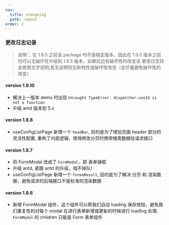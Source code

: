 ```yaml
---
nav:
  title: changelog
  path: /about
order: 2
---
```


### 更改日志记录

> 说明： 在 1.8.5 之前该 package 均不是稳定版本，因此在 1.0.0 版本之前均可以无破坏性升级到 1.8.5 版本，如果后边有破坏性的改变该 更改日志将会使用文字说明,若无说明则无新特性或破坏性改变（会尽量避免破坏性的改变）

#### version 1.8.10

- 解决上一版本 demo 时出现 `Uncaught TypeError: dispatcher.useId is not a function`
- 升级 antd 版本到 5.x

#### version 1.8.8

- useConfigListPage 新增一个 `headBar`, 目的是为了增加页面 header 部分的灵活性配置, 重构了内部逻辑，使得修改分页时携带搜索数据给请求接口

#### version 1.8.7

- 将 FormModal 改成了 `FormModal`，即 表单弹框
- 升级 antd, 紧跟 antd 的升级，咱不掉队!
- useConfigListPage 新增一个 `formaResult`, 目的是为了解决 分页 和 渲染数据，避免请求的后端接口不是标准的渲染数据

#### version 1.8.6

- 新增 FormModal 组件，这个组件可以帮我们自动 loading 保存按钮，避免我们重复性的对每个 modal 在进行表单新增或更新的时候进行 loading 处理, `FormModal` 的 children 只能是 Form 表单组件
